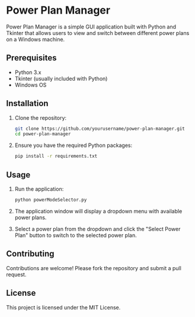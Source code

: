 # Power Plan Manager

Power Plan Manager is a simple GUI application built with Python and Tkinter that allows users to view and switch between different power plans on a Windows machine.

## Prerequisites

- Python 3.x
- Tkinter (usually included with Python)
- Windows OS

## Installation

1. Clone the repository:
    ```sh
    git clone https://github.com/yourusername/power-plan-manager.git
    cd power-plan-manager
    ```

2. Ensure you have the required Python packages:
    ```sh
    pip install -r requirements.txt
    ```

## Usage

1. Run the application:
    ```sh
    python powerModeSelector.py
    ```

2. The application window will display a dropdown menu with available power plans.

3. Select a power plan from the dropdown and click the "Select Power Plan" button to switch to the selected power plan.

## Contributing

Contributions are welcome! Please fork the repository and submit a pull request.

## License

This project is licensed under the MIT License.